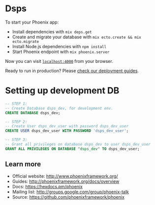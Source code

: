 # Dsps

To start your Phoenix app:

  * Install dependencies with `mix deps.get`
  * Create and migrate your database with `mix ecto.create && mix ecto.migrate`
  * Install Node.js dependencies with `npm install`
  * Start Phoenix endpoint with `mix phoenix.server`

Now you can visit [`localhost:4000`](http://localhost:4000) from your browser.

Ready to run in production? Please [check our deployment guides](http://www.phoenixframework.org/docs/deployment).

# Setting up development DB

```sql
-- STEP 1:
-- Create Database dsps_dev, for development env.
CREATE DATABASE dsps_dev;

-- STEP 2:
-- Create User dsps_dev_user with password dsps_dev_user
CREATE USER dsps_dev_user WITH PASSWORD 'dsps_dev_user';

-- STEP 3:
-- Grant all privileges on database dsps_dev to user dsps_dev_user
GRANT ALL PRIVILEGES ON DATABASE "dsps_dev" TO dsps_dev_user;
```

## Learn more

  * Official website: http://www.phoenixframework.org/
  * Guides: http://phoenixframework.org/docs/overview
  * Docs: https://hexdocs.pm/phoenix
  * Mailing list: http://groups.google.com/group/phoenix-talk
  * Source: https://github.com/phoenixframework/phoenix
